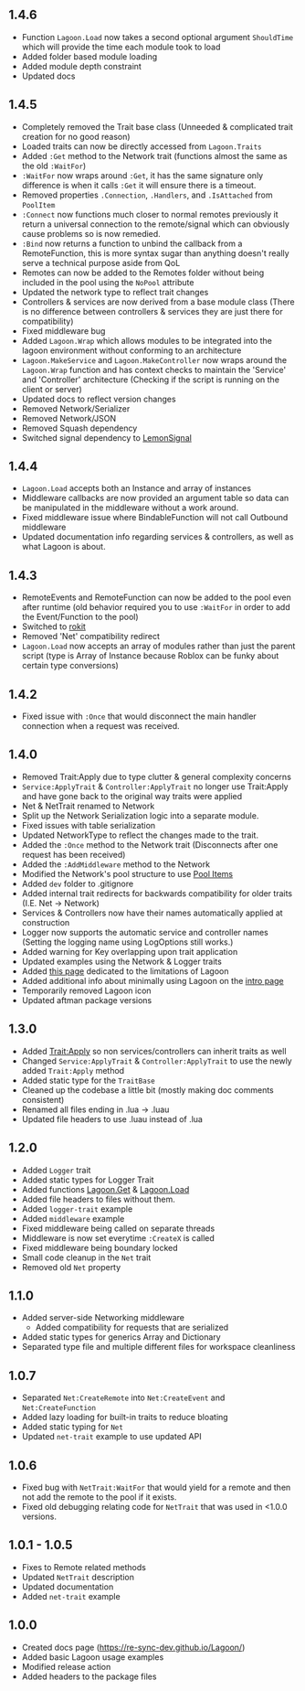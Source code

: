 ## 1.4.6
- Function `Lagoon.Load` now takes a second optional argument `ShouldTime` which will provide the time each module took to load
- Added folder based module loading
- Added module depth constraint
- Updated docs

## 1.4.5
- Completely removed the Trait base class (Unneeded & complicated trait creation for no good reason)
- Loaded traits can now be directly accessed from `Lagoon.Traits`
- Added `:Get` method to the Network trait (functions almost the same as the old `:WaitFor`)
- `:WaitFor` now wraps around `:Get`, it has the same signature only difference is when it calls `:Get` it will ensure there is a timeout.
- Removed properties `.Connection`, `.Handlers`, and `.IsAttached` from `PoolItem`
- `:Connect` now functions much closer to normal remotes previously it return a universal connection to the remote/signal which can obviously cause problems so is now remedied.
- `:Bind` now returns a function to unbind the callback from a RemoteFunction, this is more syntax sugar than anything doesn't really serve a technical purpose aside from QoL
- Remotes can now be added to the Remotes folder without being included in the pool using the `NoPool` attribute
- Updated the network type to reflect trait changes
- Controllers & services are now derived from a base module class (There is no difference between controllers & services they are just there for compatibility)
- Fixed middleware bug
- Added `Lagoon.Wrap` which allows modules to be integrated into the lagoon environment without conforming to an architecture
- `Lagoon.MakeService` and `Lagoon.MakeController` now wraps around the `Lagoon.Wrap` function and has context checks to maintain the 'Service' and 'Controller' architecture (Checking if the script is running on the client or server)
- Updated docs to reflect version changes
- Removed Network/Serializer
- Removed Network/JSON
- Removed Squash dependency
- Switched signal dependency to [LemonSignal](https://data-oriented-house.github.io/LemonSignal/)

## 1.4.4
- `Lagoon.Load` accepts both an Instance and array of instances
- Middleware callbacks are now provided an argument table so data can be manipulated in the middleware without a work around.
- Fixed middleware issue where BindableFunction will not call Outbound middleware
- Updated documentation info regarding services & controllers, as well as what Lagoon is about.

## 1.4.3
- RemoteEvents and RemoteFunction can now be added to the pool even after runtime (old behavior required you to use `:WaitFor` in order to add the Event/Function to the pool)
- Switched to [rokit](https://github.com/rojo-rbx/rokit)
- Removed 'Net' compatibility redirect
- `Lagoon.Load` now accepts an array of modules rather than just the parent script (type is Array of Instance because Roblox can be funky about certain type conversions)

## 1.4.2
- Fixed issue with `:Once` that would disconnect the main handler connection when a request was received.

## 1.4.0
- Removed Trait:Apply due to type clutter & general complexity concerns
- `Service:ApplyTrait` & `Controller:ApplyTrait` no longer use Trait:Apply and have gone back to the original way traits were applied
- Net & NetTrait renamed to Network
- Split up the Network Serialization logic into a separate module.
- Fixed issues with table serialization
- Updated NetworkType to reflect the changes made to the trait.
- Added the `:Once` method to the Network trait (Disconnects after one request has been received)
- Added the `:AddMiddleware` method to the Network
- Modified the Network's pool structure to use [Pool Items](/Lagoon/api/Network#NetworkPoolItem%3CT%3E)
- Added `dev` folder to .gitignore
- Added internal trait redirects for backwards compatibility for older traits (I.E. Net -> Network)
- Services & Controllers now have their names automatically applied at construction
- Logger now supports the automatic service and controller names (Setting the logging name using LogOptions still works.)
- Added warning for Key overlapping upon trait application
- Updated examples using the Network & Logger traits
- Added [this page](/Lagoon/docs/limitations) dedicated to the limitations of Lagoon
- Added additional info about minimally using Lagoon on the [intro page](/Lagoon/docs/intro#do-i-need-to-wrap-everything-in-the-lagoon-api)
- Temporarily removed Lagoon icon
- Updated aftman package versions

## 1.3.0
- Added [Trait:Apply](/Lagoon/api/Trait#Apply) so non services/controllers can inherit traits as well
- Changed `Service:ApplyTrait` & `Controller:ApplyTrait` to use the newly added `Trait:Apply` method
- Added static type for the `TraitBase`
- Cleaned up the codebase a little bit (mostly making doc comments consistent)
- Renamed all files ending in .lua -> .luau
- Updated file headers to use .luau instead of .lua

## 1.2.0
- Added `Logger` trait
- Added static types for Logger Trait
- Added functions [Lagoon.Get](/Lagoon/api/Lagoon#Get) & [Lagoon.Load](/Lagoon/api/Lagoon#Load)
- Added file headers to files without them.
- Added `logger-trait` example
- Added `middleware` example
- Fixed middleware being called on separate threads
- Middleware is now set everytime `:CreateX` is called
- Fixed middleware being boundary locked
- Small code cleanup in the `Net` trait
- Removed old `Net` property

## 1.1.0
- Added server-side Networking middleware
	- Added compatibility for requests that are serialized
- Added static types for generics Array and Dictionary
- Separated type file and multiple different files for workspace cleanliness

## 1.0.7
- Separated `Net:CreateRemote` into `Net:CreateEvent` and `Net:CreateFunction`
- Added lazy loading for built-in traits to reduce bloating
- Added static typing for `Net`
- Updated `net-trait` example to use updated API

## 1.0.6
- Fixed bug with `NetTrait:WaitFor` that would yield for a remote and then not add the remote to the pool if it exists.
- Fixed old debugging relating code for `NetTrait` that was used in <1.0.0 versions.

## 1.0.1 - 1.0.5
- Fixes to Remote related methods
- Updated `NetTrait` description
- Updated documentation
- Added `net-trait` example

## 1.0.0
- Created docs page (https://re-sync-dev.github.io/Lagoon/)
- Added basic Lagoon usage examples
- Modified release action
- Added headers to the package files